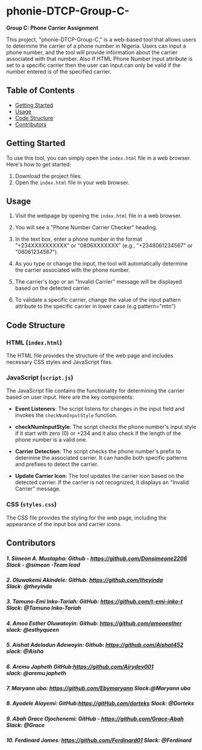 # phonie-DTCP-Group-C-

**Group C: Phone Carrier Assignment**

This project, "phonie-DTCP-Group-C," is a web-based tool that allows users to determine the carrier of a phone number in Nigeria. 
Users can input a phone number, and the tool will provide information about the carrier associated with that number.
Also If HTML Phone Number input attribute is set to a specific carrier then the user can input can only be valid if the number entered is of the specified carrier.
## Table of Contents
- [Getting Started](#getting-started)
- [Usage](#usage)
- [Code Structure](#code-structure)
- [Contributors](#contributors)

## Getting Started

To use this tool, you can simply open the `index.html` file in a web browser. Here's how to get started:

1. Download the project files.
2. Open the `index.html` file in your web browser.

## Usage

1. Visit the webpage by opening the `index.html` file in a web browser.

2. You will see a "Phone Number Carrier Checker" heading.

3. In the text box, enter a phone number in the format "+234XXXXXXXXXX" or "0806XXXXXXX" (e.g., "+2348061234567" or "08061234567").

4. As you type or change the input, the tool will automatically determine the carrier associated with the phone number.

5. The carrier's logo or an "Invalid Carrier" message will be displayed based on the detected carrier.

6. To validate a specific carrier, change the value of the input pattern attribute to the specific carrier in lower case (e.g pattern="mtn")

## Code Structure

### HTML (`index.html`)

The HTML file provides the structure of the web page and includes necessary CSS styles and JavaScript files.

### JavaScript (`script.js`)

The JavaScript file contains the functionality for determining the carrier based on user input. Here are the key components:

- **Event Listeners**: The script listens for changes in the input field and invokes the `checkNumInputStyle` function.

- **checkNumInputStyle**: The script checks the phone number's input style if it start with zero (0) or +234 and it also check if the length of the phone number is a valid one.

- **Carrier Detection**: The script checks the phone number's prefix to determine the associated carrier. It can handle both specific patterns and prefixes to detect the carrier.

- **Update Carrier Icon**: The tool updates the carrier icon based on the detected carrier. If the carrier is not recognized, it displays an "Invalid Carrier" message.

### CSS (`styles.css`)

The CSS file provides the styling for the web page, including the appearance of the input box and carrier icons.

## Contributors
##### 1. Simeon A. Mustapha: Github - https://github.com/Donsimeone2206 Slack - @simeon -Team lead
##### 2. Oluwakemi Akindele: GitHub: https://github.com/theyinda Slack: @theyinda
##### 3. Tamuno-Emi Inko-Tariah: GitHub: https://github.com/t-emi-inko-t Slack: @Tamuno Inko-Tariah
##### 4. Amoo Esther Oluwatoyin: Github: https://github.com/amooesther slack: @esthyqueen
##### 5. Aishat Adeladun Adewoyin: Github: https://github.com/Aishat452 slack: @Aisha
##### 6. Aremu Japheth GitHub:https://github.com/Airydev001 slack: @aremu japheth
##### 7. Maryann uba: https://github.com/Ebymaryann Slack:@Maryann uba
##### 8. Ayodele Alayemi: GitHub:https://gitHub.com/dorteks Slack: @Dorteks
##### 9. Abah Grace Ojochenemi: GitHub - https://github.com/Grace-Abah Slack: @Grace
##### 10. Ferdinard James: https://github.com/Ferdinard01 Slack: @Ferdinard
